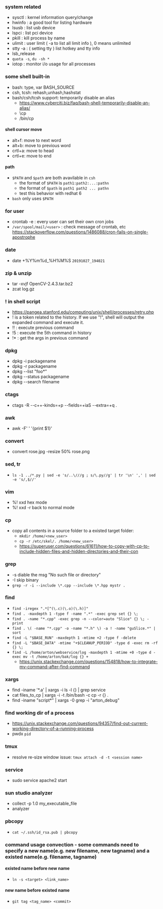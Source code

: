### system related
* sysctl : kernel information query/change
* hwinfo : a good tool for listing hardware
* lsusb : list usb device
* lspci : list pci device
* pkill : kill process by name
* ulimit : user limit ( -a to list all limit info ), 0 means unlimited
* stty -a : ( setting tty ) list hotkey and tty info
* lsb_release
* `quota -s`, `du -sh *`
* iotop : monitor i/o usage for all processes

### some shell built-in
* bash: type, var BASH_SOURCE
* csh, tcsh: rehash,unhash,hashstat
* bash/csh/tcsh support: temporarily disable an alias
   -  https://www.cyberciti.biz/faq/bash-shell-temporarily-disable-an-alias/
   -  \cp
   -  /bin/cp

#### shell cursor move
*  alt+f: move to next word
*  alt+b: move to previous word
*  crtl+a: move to head
*  crtl+e: move to end

#### path
*  `$PATH` and `$path` are both avavilable in `csh`
   -  the format of `$PATH` is `path1:path2:...:pathn` 
   -  the format of `$path` is `path1 path2 ... pathn` 
   -  test this behavior with redhat 6
*  `bash` only uses `$PATH`

### for user
* crontab -e : every user can set their own cron jobs
* `/var/spool/mail/<user>` : check message of crontab, etc <https://stackoverflow.com/questions/1486088/cron-fails-on-single-apostrophe>

### date
* date +%Y%m%d_%H%M%S `20191027_194021`

### zip & unzip
* tar -xvjf OpenCV-2.4.3.tar.bz2
* zcat log.gz

### ! in shell script
* <https://pangea.stanford.edu/computing/unix/shell/processes/retry.php>
* ! is a token related to the history. If we use "!", shell will output the expanded command and execute it. 
* !! : execute previous command
* !5 : execute the 5th command in history
* !* : get the args in previous command

### dpkg
* dpkg -i packagename
* dpkg -r packagename
* dpkg --list "foo*"
* dpkg --status packagename
* dpkg --search filename

### ctags
* ctags -R --c++-kinds=+p --fields=+iaS --extra=+q .

### awk
* awk -F' ' '{print $1}'

### convert
* convert rose.jpg -resize 50% rose.png

### sed, tr
* `ls -1 ../*.py | sed -e 's/..\///g ; s/\.py//g' | tr '\n' ',' | sed -e 's/,$//'`

### vim
* %! xxd      hex mode
* %! xxd -r   back to normal mode

### cp
* copy all contents in a source folder to a existed target folder:
    - `mkdir /home/<new_user>`
    - `cp -r /etc/skel/. /home/<new_user>`
    - <https://superuser.com/questions/61611/how-to-copy-with-cp-to-include-hidden-files-and-hidden-directories-and-their-con>

### grep
* -s diable the msg "No such file or directory"
* -I skip binary
* `grep -r -i --include \*.cpp --include \*.hpp mystr .`

### find
* `find -iregex ".*[^(\.c)(\.o)(\.h)]"`
* `find . -maxdepth 1 -type f -name ".*" -exec grep set {} \;`
* `find . -name "*.cpp" -exec grep -n --color=auto "Slice" {} \; -print`
* `find . \( -name "*.cpp" -o -name "*.h" \) -a ! -name "guSlice.*" | sort`
* `find -L "$BASE_RUN" -maxdepth 1 -mtime +2 -type f -delete`
* `find -L "$BASE_DATA" -mtime "+$CLEANUP_PERIOD" -type d -exec rm -rf {} \;`
* `find -L /home/arton/webservice/log -maxdepth 1 -mtime +0 -type d -exec mv -t /home/arton/bak/log {} +`
    - <https://unix.stackexchange.com/questions/154818/how-to-integrate-mv-command-after-find-command>

### xargs
* find -iname '*.a' | xargs -i ls -l {}  | grep service
* cat files_to_cp | xargs -i -t /bin/bash -c cp -r {} .
* find -iname "script*" | xargs -0 grep -i "arton_debug"

### find working dir of a process
* https://unix.stackexchange.com/questions/94357/find-out-current-working-directory-of-a-running-process
* pwdx `pid`

### tmux
* resolve re-size window issue: `tmux attach -d -t <session name>`

### service
* sudo service apache2 start

### sun studio analyzer
* collect -p 1.0 my_executable_file
* analyzer

### pbcopy
* `cat ~/.ssh/id_rsa.pub | pbcopy`

### command usage convection - some commands need to specify a new name(e.g. new filename, new tagname) and a existed name(e.g. filename, tagname)

####  existed name before new name
* `ln -s <target> <link_name>`

####  new name before existed name
* `git tag <tag_name> <commit>`

